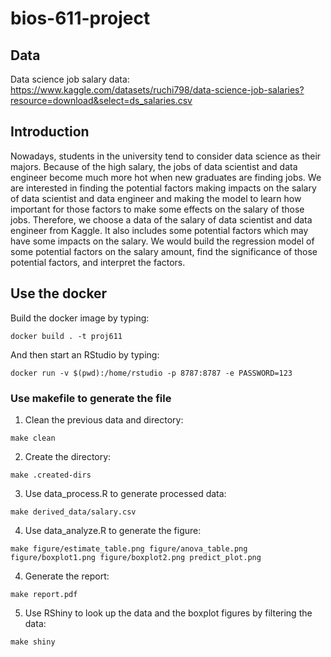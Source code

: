 # bios-611-project

## Data
Data science job salary data: https://www.kaggle.com/datasets/ruchi798/data-science-job-salaries?resource=download&select=ds_salaries.csv

## Introduction
Nowadays, students in the university tend to consider data science as their majors. Because of the high salary, the jobs of data scientist and data engineer become much more hot when new graduates are finding jobs. We are interested in finding the potential factors making impacts on the salary of data scientist and data engineer and making the model to learn how important for those factors to make some effects on the salary of those jobs. Therefore, we choose a data of the salary of data scientist and data engineer from Kaggle. It also includes some potential factors which may have some impacts on the salary. We would build the regression model of some potential factors on the salary amount, find the significance of those potential factors, and interpret the factors.

## Use the docker

Build the docker image by typing:
```
docker build . -t proj611
```

And then start an RStudio by typing:

```
docker run -v $(pwd):/home/rstudio -p 8787:8787 -e PASSWORD=123
```

### Use makefile to generate the file

1. Clean the previous data and directory:

```
make clean
```

2. Create the directory:

```
make .created-dirs
```

3. Use data_process.R to generate processed data:

```
make derived_data/salary.csv

```

4. Use data_analyze.R to generate the figure:

```
make figure/estimate_table.png figure/anova_table.png figure/boxplot1.png figure/boxplot2.png predict_plot.png
```

4. Generate the report:

```
make report.pdf
```

5. Use RShiny to look up the data and the boxplot figures by filtering the data:

```
make shiny

```


